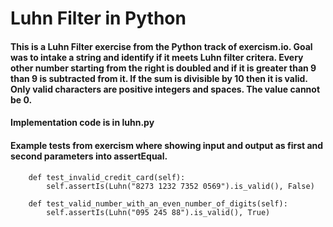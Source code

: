# Luhn Filter in Python
#### This is a Luhn Filter exercise from the Python track of exercism.io.  Goal was to intake a string and identify if it meets Luhn filter critera. Every other number starting from the right is doubled and if it is greater than 9 than 9 is subtracted from it.  If the sum is divisible by 10 then it is valid. Only valid characters are positive integers and spaces.  The value cannot be 0.


#### Implementation code is in luhn.py
#### Example tests from exercism where showing input and output as first and second parameters into assertEqual.
```
    def test_invalid_credit_card(self):
        self.assertIs(Luhn("8273 1232 7352 0569").is_valid(), False)

    def test_valid_number_with_an_even_number_of_digits(self):
        self.assertIs(Luhn("095 245 88").is_valid(), True)
```